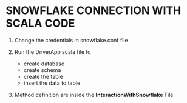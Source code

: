 # SNOWFLAKE CONNECTION WITH SCALA CODE

1. Change the credentials in snowflake.conf file   

2. Run the DriverApp scala file to 
    - create database
    - create schema
    - create the table
    - insert the data to table    

3. Method definition are inside the **InteractionWithSnowflake** File